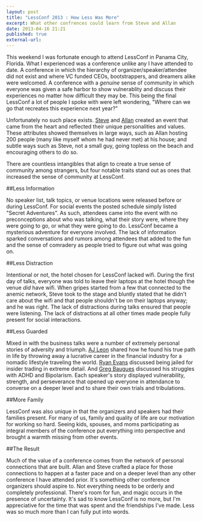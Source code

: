 ```yaml
---
layout: post
title: "LessConf 2013 : How Less Was More"
excerpt: What other confrences could learn from Steve and Allan
date: 2013-04-16 21:21
published: true
external-url:
---
```

This weekend I was fortunate enough to attend LessConf in Panama City, Florida. What I experienced was a conference unlike any I have attended to date. A conference in which the hierarchy of organizer/speaker/attendee did not exist and where VC funded CEOs, bootstrappers, and dreamers alike were welcomed. A conference with a _genuine_ sense of community in which everyone was given a safe harbor to show vulnerablity and discuss their experiences no matter how difficult they may be. This being the final LessConf a lot of people I spoke with were left wondering, "Where can we go that recreates this experience next year?"

Unfortunately no such place exists. [Steve](http://www.twitter.com/stevenbristol) and [Allan](http://www.twitter.com/allanbranch) created an event that came from the heart and reflected their unique personalities and values. These attributes showed themselves in large ways, such as Allan hosting 200 people (many like myself whom he had never met) at his house; and subtle ways such as Steve, not a small guy, going topless on the beach and encouraging others to do so.

There are countless intangibles that align to create a true sense of community among strangers, but four notable traits stand out as ones that increased the sense of community at LessConf.

##Less Information

No speaker list, talk topics, or venue locations were released before or during LessConf. For social events the posted schedule simply listed "Secret Adventures". As such, attendees came into the event with no preconceptions about who was talking, what their story were, where they were going to go, or what they were going to do. LessConf became a mysterious adventure for everyone involved. The lack of information sparked conversations and rumors among attendees that added to the fun and the sense of comradery as people tried to figure out what was going on. 

##Less Distraction

Intentional or not, the hotel chosen for LessConf lacked wifi. During the first day of talks, everyone was told to leave their laptops at the hotel though the venue _did_ have wifi. When gripes started from a few that connected to the anemic network, Steve took to the stage and bluntly stated that he didn't care about the wifi and that people shouldn't be on their laptops anyway; and he was right. The lack of distractions during talks ensured that people were listening. The lack of distractions at all other times made people fully present for social interactions.

##Less Guarded

Mixed in with the business talks were a number of extremely personal stories of adversity and triumph. [AJ Leon](http://www.twitter.com/ajleon) shared how he found his true path in life by throwing away a lucrative career in the financial industry for a nomadic lifestyle traveling the world. [Ryan Evans](http://www.twitter.com/ryanevans) discussed being jailed for insider trading in extreme detail. And [Greg Baugues](http://www.twitter.com/greggyb) discussed his struggles with ADHD and Bipolarism. Each speaker's story displayed vulnerability, strength, and perseverance that opened up everyone in attendance to converse on a deeper level and to share their own trials and tribulations.

##More Family

LessConf was also unique in that the organizers and speakers had their families present. For many of us, family and quality of life are our motivation for working so hard. Seeing kids, spouses, and moms participating as integral members of the conference put everything into perspective and brought a warmth missing from other events.

##The Result

Much of the value of a conference comes from the network of personal connections that are built. Allan and Steve crafted a place for those connections to happen at a faster pace and on a deeper level than any other conference I have attended prior. It's something other conference organizers should aspire to. Not everything needs to be orderly and completely professional. There's room for fun, and magic occurs in the presence of uncertainty. It's sad to know LessConf is no more, but I'm appreciative for the time that was spent and the friendships I've made. Less was so much more than I can fully put into words.
